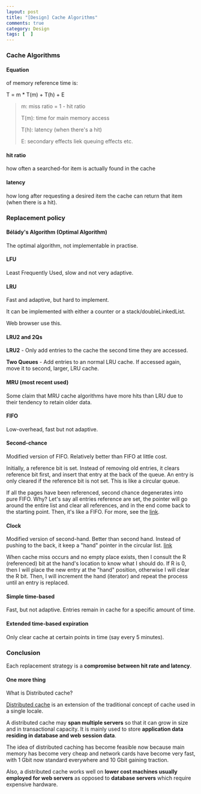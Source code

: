 ```yaml
---
layout: post
title: "[Design] Cache Algorithms"
comments: true
category: Design
tags: [  ]
---
```



### Cache Algorithms

#### Equation 

of memory reference time is:

T = m * T(m) + T(h) + E

> m: miss ratio = 1 - hit ratio
>
> T(m): time for main memory access
>
> T(h): latency (when there's a hit)
>
> E: secondary effects liek queuing effects etc. 

#### hit ratio

how often a searched-for item is actually found in the cache

#### latency

how long after requesting a desired item the cache can return that item (when there is a hit). 

### Replacement policy

#### Bélády's Algorithm (Optimal Algorithm)

The optimal algorithm, not implementable in practise. 

#### LFU

Least Frequently Used, slow and not very adaptive. 

#### LRU 

Fast and adaptive, but hard to implement. 

It can be implemented with either a counter or a stack/doubleLinkedList. 

Web browser use this. 

#### LRU2 and 2Qs

__LRU2__ - Only add entries to the cache the second time they are accessed. 

__Two Queues__ - Add entries to an normal LRU cache. If accessed again, move it to second, larger, LRU cache. 

#### MRU (most recent used)

Some claim that MRU cache algorithms have more hits than LRU due to their tendency to retain older data. 

#### FIFO

Low-overhead, fast but not adaptive. 

#### Second-chance

Modified version of FIFO. Relatively better than FIFO at little cost. 

Initially, a reference bit is set. Instead of removing old entries, it clears reference bit first, and insert that entry at the back of the queue. An entry is only cleared if the reference bit is not set. This is like a circular queue. 

If all the pages have been referenced, second chance degenerates into pure FIFO. Why? Let's say all entries reference are set, the pointer will go around the entire list and clear all references, and in the end come back to the starting point. Then, it's like a FIFO. For more, see the [link](http://javalandscape.blogspot.sg/2009/01/cachingcaching-algorithms-and-caching.html). 

#### Clock

Modified version of second-hand. Better than second hand. Instead of pushing to the back, it keep a "hand" pointer in the circular list. [link](http://javalandscape.blogspot.sg/2009/01/cachingcaching-algorithms-and-caching.html)

When cache miss occurs and no empty place exists, then I consult the R (referenced) bit at the hand's location to know what I should do. If R is 0, then I will place the new entry at the "hand" position, otherwise I will clear the R bit. Then, I will increment the hand (iterator) and repeat the process until an entry is replaced.

#### Simple time-based

Fast, but not adaptive. Entries remain in cache for a specific amount of time. 

#### Extended time-based expiration

Only clear cache at certain points in time (say every 5 minutes). 

### Conclusion

Each replacement strategy is a __compromise between hit rate and latency__. 

#### One more thing

What is Distributed cache? 

[Distributed cache](http://en.wikipedia.org/wiki/Distributed_cache) is an extension of the traditional concept of cache used in a single locale. 

A distributed cache may __span multiple servers__ so that it can grow in size and in transactional capacity. It is mainly used to store __application data residing in database and web session data__. 

The idea of distributed caching has become feasible now because main memory has become very cheap and network cards have become very fast, with 1 Gbit now standard everywhere and 10 Gbit gaining traction. 

Also, a distributed cache works well on __lower cost machines usually employed for web servers__ as opposed to __database servers__ which require expensive hardware.
